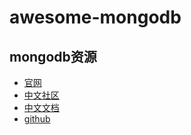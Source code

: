 # awesome-mongodb

## mongodb资源

* [官网](https://www.mongodb.com/)
* [中文社区](http://mongoing.com/)
* [中文文档](http://www.mongoing.com/docs/index.html)
* [github](https://github.com/mongodb/mongo)